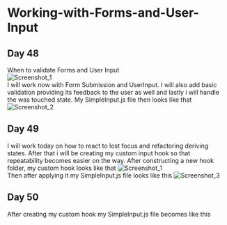 # Working-with-Forms-and-User-Input  
## Day 48  
When to validate Forms and User Input  
![Screenshot_1](https://user-images.githubusercontent.com/90603989/178304784-9cefb10d-1607-4af6-ab28-40d80dda7a8e.png)  
I will work now with Form Submission and UserInput. I will also add basic validation providing its feedback to the user as well and lastly i will handle the was touched state. My SimpleInput.js file then looks like that ![Screenshot_2](https://user-images.githubusercontent.com/90603989/178485343-17178979-885a-4423-925c-fff95c2fc083.png)  
## Day 49  
I will work today on how to react to lost focus and refactoring deriving states. After that i will be creating my custom input hook so that repeatability becomes easier on the way. After constructing a new hook folder, my custom hook looks like that ![Screenshot_1](https://user-images.githubusercontent.com/90603989/178979036-78d6a8e2-f695-465b-9efb-50628b3dfc58.png)  
Then after applying it my SimpleInput.js file looks like this ![Screenshot_3](https://user-images.githubusercontent.com/90603989/178979043-883d8e83-8297-4fb5-abbc-d12517e430d1.png)  
## Day 50  
After creating my custom hook my SimpleInput.js file becomes like this

